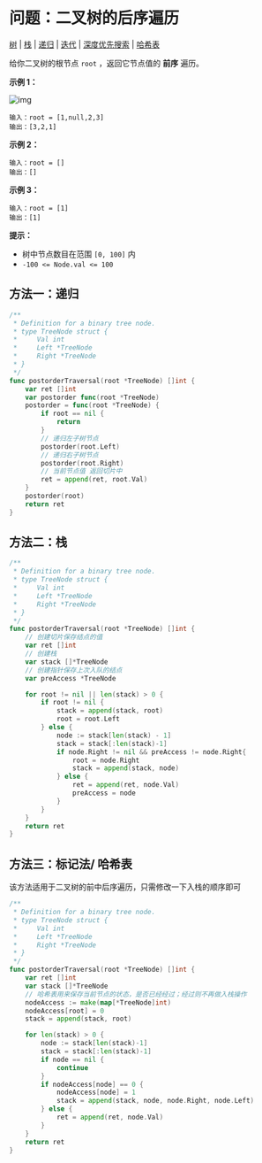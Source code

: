 # 问题：二叉树的后序遍历

[树](/classify/algorithm/基础数据结构-树) | [栈](/classify/algorithm/基础数据结构-栈) | [递归](/classify/algorithm/算法-递归) |  [迭代](/classify/algorithm/算法-迭代) | [深度优先搜索](/classify/algorithm/算法-深度优先搜索) | [哈希表](/classify/algorithm/基础数据结构-哈希表)

给你二叉树的根节点 `root` ，返回它节点值的 **前序** 遍历。

 **示例 1：**

![img](https://assets.leetcode.com/uploads/2020/09/15/inorder_1.jpg)

```
输入：root = [1,null,2,3]
输出：[3,2,1]
```

**示例 2：**

```
输入：root = []
输出：[]
```

**示例 3：**

```
输入：root = [1]
输出：[1]
```

**提示：**

- 树中节点数目在范围 `[0, 100]` 内
- `-100 <= Node.val <= 100`

## 方法一：递归

```go
/**
 * Definition for a binary tree node.
 * type TreeNode struct {
 *     Val int
 *     Left *TreeNode
 *     Right *TreeNode
 * }
 */
func postorderTraversal(root *TreeNode) []int {
    var ret []int
    var postorder func(root *TreeNode)
    postorder = func(root *TreeNode) {
        if root == nil {
            return
        }
        // 递归左子树节点
        postorder(root.Left)
        // 递归右子树节点
        postorder(root.Right)
        // 当前节点值 返回切片中
        ret = append(ret, root.Val)
    }
    postorder(root)
    return ret
}
```

## 方法二：栈

```go
/**
 * Definition for a binary tree node.
 * type TreeNode struct {
 *     Val int
 *     Left *TreeNode
 *     Right *TreeNode
 * }
 */
func postorderTraversal(root *TreeNode) []int {
    // 创建切片保存结点的值
    var ret []int
    // 创建栈
    var stack []*TreeNode
    // 创建指针保存上次入队的结点
    var preAccess *TreeNode

    for root != nil || len(stack) > 0 {
        if root != nil {
            stack = append(stack, root)
            root = root.Left
        } else {
            node := stack[len(stack) - 1]
            stack = stack[:len(stack)-1]
            if node.Right != nil && preAccess != node.Right{
                root = node.Right
                stack = append(stack, node)
            } else {
                ret = append(ret, node.Val)
                preAccess = node
            }
        }
    }
    return ret
}   
```

## 方法三：标记法/ 哈希表

该方法适用于二叉树的前中后序遍历，只需修改一下入栈的顺序即可

```go
/**
 * Definition for a binary tree node.
 * type TreeNode struct {
 *     Val int
 *     Left *TreeNode
 *     Right *TreeNode
 * }
 */
func postorderTraversal(root *TreeNode) []int {
    var ret []int
    var stack []*TreeNode
	// 哈希表用来保存当前节点的状态，是否已经经过；经过则不再做入栈操作
    nodeAccess := make(map[*TreeNode]int)
    nodeAccess[root] = 0
    stack = append(stack, root)

    for len(stack) > 0 {
        node := stack[len(stack)-1]
        stack = stack[:len(stack)-1]
        if node == nil {
            continue
        }
        if nodeAccess[node] == 0 {
            nodeAccess[node] = 1
            stack = append(stack, node, node.Right, node.Left)
        } else {
            ret = append(ret, node.Val)
        }
    } 
    return ret
}
```



